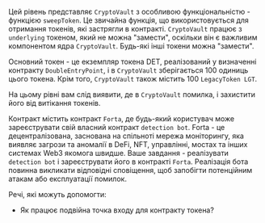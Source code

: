 Цей рівень представляє `CryptoVault` з особливою функціональністю - функцією `sweepToken`. Це звичайна функція, що використовується для отримання токенів, які застрягли в контракті. `CryptoVault` працює з `underlying` токеном, який не можна "замести", оскільки він є важливим компонентом ядра `CryptoVault`. Будь-які інші токени можна "замести".

Основний токен - це екземпляр токена DET, реалізований у визначенні контракту `DoubleEntryPoint`, і в `CryptoVault` зберігається 100 одиниць цього токена. Крім того, `CryptoVault` також містить 100 `LegacyToken LGT`.

На цьому рівні вам слід виявити, де в `CryptoVault` помилка, і захистити його від витікання токенів.

Контракт містить контракт `Forta`, де будь-який користувач може зареєструвати свій власний контракт `detection bot`. Forta - це децентралізована, заснована на спільноті мережа моніторингу, яка виявляє загрози та аномалії в DeFi, NFT, управлінні, мостах та інших системах Web3 якомога швидше. Ваше завдання - реалізувати `detection bot` і зареєструвати його в контракті `Forta`. Реалізація бота повинна викликати відповідні сповіщення, щоб запобігти потенційним атакам або експлуатації помилок.

Речі, які можуть допомогти:
- Як працює подвійна точка входу для контракту токена?
